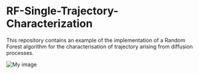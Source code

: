 # RF-Single-Trajectory-Characterization
This repository contains an example of the implementation of a Random Forest algorithm for the characterisation of trajectory arising from diffusion processes.

![My image](gorkamunoz.github.com/RF-Single-Trajectory-Characterization/schematic.png)
